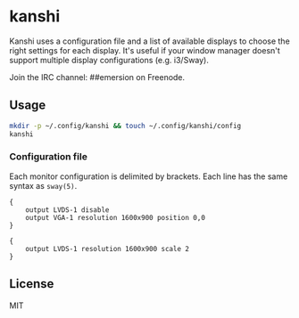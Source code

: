 # kanshi

Kanshi uses a configuration file and a list of available displays to choose the
right settings for each display. It's useful if your window manager doesn't
support multiple display configurations (e.g. i3/Sway).

Join the IRC channel: ##emersion on Freenode.

## Usage

```sh
mkdir -p ~/.config/kanshi && touch ~/.config/kanshi/config
kanshi
```

### Configuration file

Each monitor configuration is delimited by brackets. Each line has the same
syntax as `sway(5)`.

```
{
	output LVDS-1 disable
	output VGA-1 resolution 1600x900 position 0,0
}

{
	output LVDS-1 resolution 1600x900 scale 2
}
```

## License

MIT
